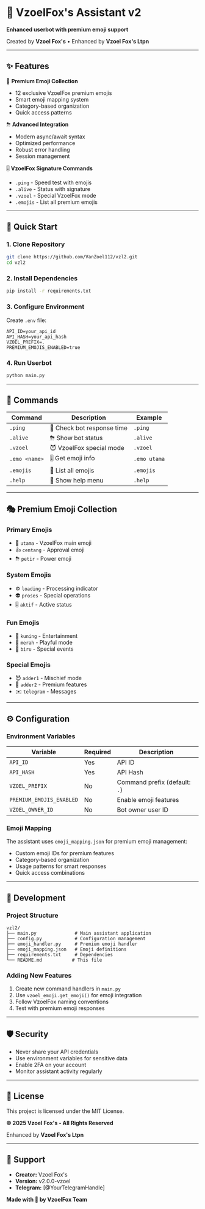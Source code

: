 # 🦊 VzoelFox's Assistant v2

**Enhanced userbot with premium emoji support**

Created by **Vzoel Fox's** • Enhanced by **Vzoel Fox's Ltpn**

---

## ✨ Features

🤩 **Premium Emoji Collection**
- 12 exclusive VzoelFox premium emojis
- Smart emoji mapping system  
- Category-based organization
- Quick access patterns

⛈ **Advanced Integration**
- Modern async/await syntax
- Optimized performance
- Robust error handling
- Session management

🎚 **VzoelFox Signature Commands**
- `.ping` - Speed test with emojis
- `.alive` - Status with signature
- `.vzoel` - Special VzoelFox mode
- `.emojis` - List all premium emojis

---

## 🚀 Quick Start

### 1. Clone Repository
```bash
git clone https://github.com/VanZoel112/vzl2.git
cd vzl2
```

### 2. Install Dependencies
```bash
pip install -r requirements.txt
```

### 3. Configure Environment
Create `.env` file:
```env
API_ID=your_api_id
API_HASH=your_api_hash
VZOEL_PREFIX=.
PREMIUM_EMOJIS_ENABLED=true
```

### 4. Run Userbot
```bash
python main.py
```

---

## 🤖 Commands

| Command | Description | Example |
|---------|-------------|---------|
| `.ping` | 🤩 Check bot response time | `.ping` |
| `.alive` | ⛈ Show bot status | `.alive` |
| `.vzoel` | 😈 VzoelFox special mode | `.vzoel` |
| `.emo <name>` | 🎚 Get emoji info | `.emo utama` |
| `.emojis` | 📱 List all emojis | `.emojis` |
| `.help` | 🤪 Show help menu | `.help` |

---

## 🎭 Premium Emoji Collection

### Primary Emojis
- 🤩 `utama` - VzoelFox main emoji
- 👍 `centang` - Approval emoji
- ⛈ `petir` - Power emoji

### System Emojis  
- ⚙️ `loading` - Processing indicator
- 👽 `proses` - Special operations
- 🎚 `aktif` - Active status

### Fun Emojis
- 🍿 `kuning` - Entertainment
- 🤪 `merah` - Playful mode
- 🎅 `biru` - Special events

### Special Emojis
- 😈 `adder1` - Mischief mode
- 💟 `adder2` - Premium features
- ✉️ `telegram` - Messages

---

## ⚙️ Configuration

### Environment Variables

| Variable | Required | Description |
|----------|----------|-------------|
| `API_ID` | Yes | API ID |
| `API_HASH` | Yes | API Hash |
| `VZOEL_PREFIX` | No | Command prefix (default: `.`) |
| `PREMIUM_EMOJIS_ENABLED` | No | Enable emoji features |
| `VZOEL_OWNER_ID` | No | Bot owner user ID |

### Emoji Mapping

The assistant uses `emoji_mapping.json` for premium emoji management:
- Custom emoji IDs for premium features
- Category-based organization
- Usage patterns for smart responses
- Quick access combinations

---

## 🔧 Development

### Project Structure
```
vzl2/
├── main.py              # Main assistant application
├── config.py            # Configuration management
├── emoji_handler.py     # Premium emoji handler
├── emoji_mapping.json   # Emoji definitions
├── requirements.txt     # Dependencies
└── README.md           # This file
```

### Adding New Features
1. Create new command handlers in `main.py`
2. Use `vzoel_emoji.get_emoji()` for emoji integration
3. Follow VzoelFox naming conventions
4. Test with premium emoji responses

---

## 🛡️ Security

- Never share your API credentials
- Use environment variables for sensitive data
- Enable 2FA on your account
- Monitor assistant activity regularly

---

## 📄 License

This project is licensed under the MIT License.

**© 2025 Vzoel Fox's - All Rights Reserved**

Enhanced by **Vzoel Fox's Ltpn**

---

## 🤝 Support

- **Creator:** Vzoel Fox's
- **Version:** v2.0.0-vzoel
- **Telegram:** [@YourTelegramHandle]

**Made with 🦊 by VzoelFox Team**